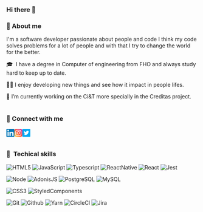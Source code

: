 ### Hi there 👋

### 🚀 About me

I'm a software developer passionate about people and code I think my code solves problems for a lot of people and with that I try to change the world for the better.

🎓  I have a degree in Computer of engineering from FHO and always study hard to keep up to date.

👨‍💻 I enjoy developing new things and see how it impact in people lifes.

🔭  I’m currently working on the Ci&T more specially in the Creditas project.
</br>
</br>

### 🤝 Connect with me

<a href="https://www.linkedin.com/in/leonardo-leite-5b6190125/"><img align="left" src="https://raw.githubusercontent.com/leoleite13k/leoleite13k/main/images/linkedin.svg" alt="Leonardo | LinkedIn" width="21px"/></a>
<a href="https://www.instagram.com/leonardotleite/"><img align="left" src="https://raw.githubusercontent.com/leoleite13k/leoleite13k/main/images/instagram.svg" alt="Leonardo | Instagram" width="21px"/></a>
<a href="https://twitter.com/leoleite13k"><img align="left" src="https://raw.githubusercontent.com/leoleite13k/leoleite13k/main/images/twitter.svg" alt="Leonardo | Twitter" width="21px"/></a>
</br>
</br>

### 💼  Techical skills

![HTML5](https://img.shields.io/badge/Code-HTML5-informational?style=flat&logo=html5&color=D35736) 
![JavaScript](https://img.shields.io/badge/Code-Javascript-informational?style=flat&logo=javascript&color=EBD84D) 
![Typescript](https://img.shields.io/badge/Code-Typescript-informational?style=flat&logo=typescript&color=4178C1) 
![ReactNative](https://img.shields.io/badge/Code-ReactNative-informational?style=flat&logo=react&color=60C4DF) 
![React](https://img.shields.io/badge/Code-React-informational?style=flat&logo=react&color=61DAFB)
![Jest](https://img.shields.io/badge/Code-Jest-informational?style=flat&logo=jest&color=8F455B)

![Node](https://img.shields.io/badge/Code-NodeJS-informational?style=flat&logo=node&color=9BC255) 
![AdonisJS](https://img.shields.io/badge/Code-AdonisJS-informational?style=flat&logo=adonisjs&color=443FCA) 
![PostgreSQL](https://img.shields.io/badge/Code-PostgreSQL-informational?style=flat&logo=postgresql&color=3C618E) 
![MySQL](https://img.shields.io/badge/Code-MySQL-informational?style=flat&logo=mysql&color=276087) 

![CSS3](https://img.shields.io/badge/Style-CSS3-informational?style=flat&logo=css3&color=5299D1)
![StyledComponents](https://img.shields.io/badge/Style-Styled_Components-informational?style=flat&logo=styledcomponents&color=AF67A4) 

![Git](https://img.shields.io/badge/Tools-Git-informational?style=flat&logo=git&color=DF5B3D) 
![Github](https://img.shields.io/badge/Tools-GitHub-informational?style=flat&logo=github&color=1C1E23)
![Yarn](https://img.shields.io/badge/Tools-Yarn-informational?style=flat&logo=yarn&color=4282AF)
![CircleCI](https://img.shields.io/badge/Tools-CircleCI-informational?style=flat&logo=circleci&color=343433)
![Jira](https://img.shields.io/badge/Tools-Jira-informational?style=flat&logo=jira&color=3778EA)

